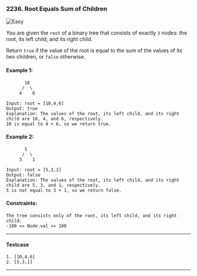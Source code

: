 ### 2236. Root Equals Sum of Children

![Easy](https://img.shields.io/badge/easy-brightgreen?style=flat)

You are given the `root` of a binary tree that consists of exactly `3` nodes: the root, its left child, and its right child.

Return `true` if the value of the root is equal to the sum of the values of its two children, or `false` otherwise.

#### Example 1:

```text
       10
      /  \
     4    6

Input: root = [10,4,6]
Output: true
Explanation: The values of the root, its left child, and its right child are 10, 4, and 6, respectively.
10 is equal to 4 + 6, so we return true.
```

#### Example 2:

```text
       5
      /  \
     3    1

Input: root = [5,3,1]
Output: false
Explanation: The values of the root, its left child, and its right child are 5, 3, and 1, respectively.
5 is not equal to 3 + 1, so we return false.
```

#### Constraints:

```text
The tree consists only of the root, its left child, and its right child.
-100 <= Node.val <= 100
```

<hr>

#### Testcase

```text
1. [10,4,6]
2. [5,3,1]
```

<hr>